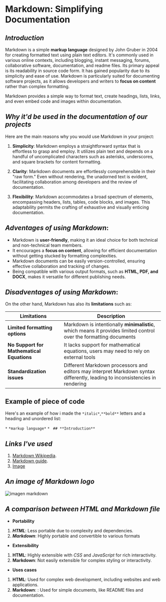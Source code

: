 # Markdown: Simplifying Documentation

## _Introduction_
Markdown is a simple **markup language** designed by John Gruber in 2004 for creating formatted text using plain text editors. It's commonly used in various online contexts, including blogging, instant messaging, forums, collaborative software, documentation, and readme files. Its primary appeal is its readability in source code form. It has gained popularity due to its simplicity and ease of use. Markdown is particularly suited for documenting software projects, as it allows developers and writers to **focus on content** rather than complex formatting.

Markdown provides a simple way to format text, create headings, lists, links, and even embed code and images within documentation.

## _Why it'd be used in the documentation of our projects_
Here are the main reasons why you would use Markdown in your project:

1. __Simplicity__: Markdown employs a straightforward syntax that is effortless to grasp and employ. It utilizes plain text and depends on a handful of uncomplicated characters such as asterisks, underscores, and square brackets for content formatting.

1. __Clarity__: Markdown documents are effortlessly comprehensible in their "raw form." Even without rendering, the unadorned text is evident, facilitating collaboration among developers and the review of documentation.

1. __Flexibility__: Markdown accommodates a broad spectrum of elements, encompassing headers, lists, tables, code blocks, and images. This adaptability permits the crafting of exhaustive and visually enticing documentation.

## _Adventages of using Markdown_:
* Markdown is __user-friendly__, making it an ideal choice for both technical and non-technical team members.
* It encourages a __focus on content__, allowing for efficient documentation without getting stucked by formatting complexities.
* Markdown documents can be easily version-controlled, ensuring effective collaboration and tracking of changes.
* Being compatible with various output formats, such as  **HTML, PDF, and DOCX**, makes it versatile for different publishing needs.


## _Disadventages of using Markdown_:

On the other hand, Markdown has also its **limitations** such as:

| Limitations | Description |
| ----------- | ----------- |
|  **Limited formatting options** | Markdown is intentionally **minimalistic**, which means it provides limited  control over the formatting documents |
| **No Support for Mathematical Equations** | It lacks support for mathematical equations, users may need to rely on external tools |
|**Standardization issues**| Different Markdown processors and editors may interpret Markdown syntax differently, leading to inconsistencies in rendering

## Example of piece of code

Here's an example of how i made the `*italic*`,`**bold**` letters and a heading and unordered list:

`*`  `*markup language*`
`*` ` ## **Introduction**`


## *Links I've used*
1. [Markdown Wikipedia](https://es.wikipedia.org/wiki/Markdown).
1.  [Markdown guide](https://www.markdownguide.org/cheat-sheet/).
1. [Image](https://upload.wikimedia.org/wikipedia/commons/thumb/4/48/Markdown-mark.svg/1200px-Markdown-mark.svg.png)

## *An image of Markdown logo*


![imagen markdown](https://upload.wikimedia.org/wikipedia/commons/thumb/4/48/Markdown-mark.svg/600px-Markdown-mark.svg.png)

## *A comparison between HTML and Markdown file*

* **Portability**
1.  **_HTML_**: Less portable due to complexity and dependencies.
1.  **_Markdown_**: Highly portable and convertible to various formats
* **Extensibility**
1.  **HTML**: Highly extensible with *CSS* and *JavaScript* for rich interactivity.
1.  **Markdown**: Not easily extensible for complex styling or interactivity.
* **Uses cases**
1. **HTML**: Used for complex web development, including websites and web applications.
1. **Markdown**: : Used for simple documents, like README files and documentation.
